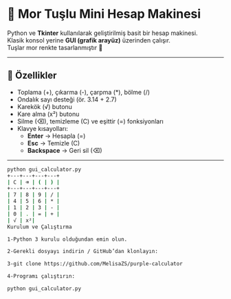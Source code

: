 # 💜 Mor Tuşlu Mini Hesap Makinesi

Python ve **Tkinter** kullanılarak geliştirilmiş basit bir hesap makinesi.  
Klasik konsol yerine **GUI (grafik arayüz)** üzerinden çalışır.  
Tuşlar mor renkte tasarlanmıştır 🎨  

---

## 🚀 Özellikler
- Toplama (+), çıkarma (-), çarpma (*), bölme (/)
- Ondalık sayı desteği (ör. 3.14 + 2.7)
- Karekök (√) butonu
- Kare alma (x²) butonu
- Silme (⌫), temizleme (C) ve eşittir (=) fonksiyonları
- Klavye kısayolları:
  - **Enter** → Hesapla (=)
  - **Esc** → Temizle (C)
  - **Backspace** → Geri sil (⌫)

---


```bash
python gui_calculator.py
+---+---+---+---+
| C | ⌫ | ( | ) |
+---+---+---+---+
| 7 | 8 | 9 | / |
| 4 | 5 | 6 | * |
| 1 | 2 | 3 | - |
| 0 | . | = | + |
| √ | x²|
Kurulum ve Çalıştırma

1-Python 3 kurulu olduğundan emin olun.

2-Gerekli dosyayı indirin / GitHub’dan klonlayın:

3-git clone https://github.com/MelisaZS/purple-calculator

4-Programı çalıştırın:

python gui_calculator.py
